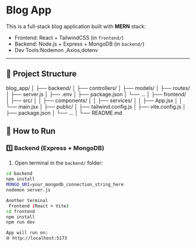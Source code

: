 # Blog App

This is a full-stack blog application built with **MERN** stack:

- Frontend: React + TailwindCSS (in `frontend/`)
- Backend: Node.js + Express + MongoDB (in `backend/`)
- Dev Tools:Nodemon ,Axios,dotenv

---

## 📁 Project Structure
blog_app/
│
├── backend/
│ ├── controllers/
│ ├── models/
│ ├── routes/
│ ├── server.js
│ ├── .env
│ ├── package.json
│ └── ...
│
├── frontend/
│ ├── src/
│ │ ├── components/
│ │ ├── services/
│ │ ├── App.jsx
│ │ └── main.jsx
│ ├── public/
│ ├── tailwind.config.js
│ ├── vite.config.js
│ ├── package.json
│ └── ...
│
└── README.md

## 🚀 How to Run

### 1️⃣ Backend (Express + MongoDB)

1. Open terminal in the `backend/` folder:

```bash
cd backend
npm install
MONGO_URI=your_mongodb_connection_string_here
nodemon server.js

Another terminal
 Frontend (React + Vite)
cd frontend
npm install
npm run dev

App will run on:
🌐 http://localhost:5173


